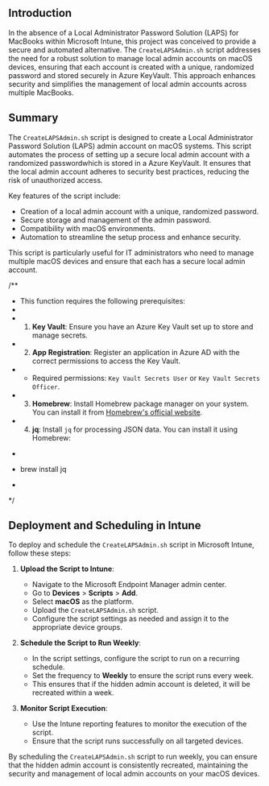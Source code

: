 ## Introduction

In the absence of a Local Administrator Password Solution (LAPS) for MacBooks within Microsoft Intune, this project was conceived to provide a secure and automated alternative. The `CreateLAPSAdmin.sh` script addresses the need for a robust solution to manage local admin accounts on macOS devices, ensuring that each account is created with a unique, randomized password and stored securely in Azure KeyVault. This approach enhances security and simplifies the management of local admin accounts across multiple MacBooks.

## Summary

The `CreateLAPSAdmin.sh` script is designed to create a Local Administrator Password Solution (LAPS) admin account on macOS systems. This script automates the process of setting up a secure local admin account with a randomized passwordwhich is stored in a Azure KeyVault. It ensures that the local admin account adheres to security best practices, reducing the risk of unauthorized access.

Key features of the script include:
- Creation of a local admin account with a unique, randomized password.
- Secure storage and management of the admin password.
- Compatibility with macOS environments.
- Automation to streamline the setup process and enhance security.

This script is particularly useful for IT administrators who need to manage multiple macOS devices and ensure that each has a secure local admin account.

/**
 * This function requires the following prerequisites:
 * 
 * 1. **Key Vault**: Ensure you have an Azure Key Vault set up to store and manage secrets.
 * 2. **App Registration**: Register an application in Azure AD with the correct permissions to access the Key Vault.
 *    - Required permissions: `Key Vault Secrets User` or `Key Vault Secrets Officer`.
 * 3. **Homebrew**: Install Homebrew package manager on your system. You can install it from [Homebrew's official website](https://brew.sh/).
 * 4. **jq**: Install `jq` for processing JSON data. You can install it using Homebrew:
 *    ```sh
 *    brew install jq
 *    ```
 */

## Deployment and Scheduling in Intune

To deploy and schedule the `CreateLAPSAdmin.sh` script in Microsoft Intune, follow these steps:

1. **Upload the Script to Intune**:
    - Navigate to the Microsoft Endpoint Manager admin center.
    - Go to **Devices** > **Scripts** > **Add**.
    - Select **macOS** as the platform.
    - Upload the `CreateLAPSAdmin.sh` script.
    - Configure the script settings as needed and assign it to the appropriate device groups.

2. **Schedule the Script to Run Weekly**:
    - In the script settings, configure the script to run on a recurring schedule.
    - Set the frequency to **Weekly** to ensure the script runs every week.
    - This ensures that if the hidden admin account is deleted, it will be recreated within a week.

3. **Monitor Script Execution**:
    - Use the Intune reporting features to monitor the execution of the script.
    - Ensure that the script runs successfully on all targeted devices.

By scheduling the `CreateLAPSAdmin.sh` script to run weekly, you can ensure that the hidden admin account is consistently recreated, maintaining the security and management of local admin accounts on your macOS devices.